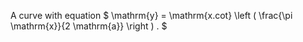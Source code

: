 A curve with equation
$ \mathrm{y} = \mathrm{x.cot} \left ( \frac{\pi \mathrm{x}}{2 \mathrm{a}} \right ) . $
